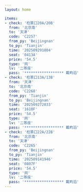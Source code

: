 ```yaml
---
layout: home

items:
- check: '检票口20A/20B'
  from: '北京南'
  to: '天津'
  code: 'C2257'
  from_py: 'Beijingnan'
  to_py: 'Tianjin'
  time: '202509291804'
  seat: '0413A'
  price: '54.5'
  type: '网'
  lv: '二等座'
  pass: '****************** 戴畇滔'
- check: '检票口13A/13B'
  from: '天津'
  to: '北京南'
  code: 'C2268'
  from_py: 'Tianjin'
  to_py: 'Beijingnan'
  time: '202509272033'
  seat: '1610F'
  price: '54.5'
  type: '网'
  lv: '二等座'
  pass: '****************** 戴畇滔'
- check: '检票口22A/22B'
  from: '北京南'
  to: '天津'
  code: 'C2265'
  from_py: 'Beijingnan'
  to_py: 'Tianjin'
  time: '202509141946'
  seat: '0807F'
  price: '54.5'
  type: '网'
  lv: '二等座'
  pass: '****************** 戴畇滔'
---
```

<TrainTicket/>